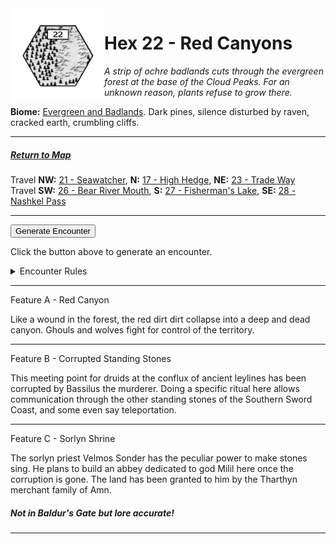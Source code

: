 
<img align="left" width=150px src="/images/Hexes/hex22.png">
<h1>Hex 22 - Red Canyons</h1>

*A strip of ochre badlands cuts through the evergreen forest at the base of the Cloud Peaks. For an unknown reason, plants refuse to grow there.*

**Biome:** <u>Evergreen and Badlands</u>. Dark pines, silence disturbed by raven, cracked earth, crumbling cliffs.

---

##### [Return to Map](https://saltygoo.github.io/2024/12/31/BGHex/)
Travel **NW:** [21 - Seawatcher](/pages/BaldurHex/21-Seawatcher), **N:** [17 - High Hedge](/pages/BaldurHex/17-HighHedge), **NE:** [23 - Trade Way](/pages/BaldurHex/23-TradeWay)<br>
Travel **SW:** [26 - Bear River Mouth](/pages/BaldurHex/26-BearMouth), **S:** [27 - Fisherman's Lake](/pages/BaldurHex/27-Lake), **SE:** [28 - Nashkel Pass](/pages/BaldurHex/28-Pass)

 ---
 
<button id="generateText" >Generate Encounter</button> <br>

<span class="grey" id="result" style="height: 75px;"> Click the button above to generate an encounter. </span>

<details markdown="1">
<summary>Encounter Rules</summary>
Generate an encounter the first time the party goes to one of this hex's features and every 12 hours. Encounters can happen on the way to the location or at the destination. If an encounter would happen while the party rests, good survival skills while setting up camp make the encounter happen after the full rest is completed. Search the [Baldur's Gate Wiki](https://baldursgate.fandom.com/wiki/Baldur%27s_Gate_Wiki) for informations on named NPC. Do not hesitate to replace any named NPC by one the players have already met from time to time! It makes for a better story.
</details>

 ---

<span class="blacktitle"> Feature A - Red Canyon</span>

Like a wound in the forest, the red dirt dirt collapse into a deep and dead canyon. Ghouls and wolves fight for control of the territory.

---

<span class="blacktitle"> Feature B - Corrupted Standing Stones</span>

This meeting point for druids at the conflux of ancient leylines has been corrupted by Bassilus the murderer. Doing a specific ritual here allows communication through the other standing stones of the Southern Sword Coast, and some even say teleportation.

---

<span class="blacktitle"> Feature C - Sorlyn Shrine</span>

The sorlyn priest Velmos Sonder has the peculiar power to make stones sing. He plans to build an abbey dedicated to god Milil here once the corruption is gone. The land has been granted to him by the Tharthyn merchant family of Amn.

##### Not in Baldur's Gate but lore accurate!

---

<script>
    const climate1 = "Evergreen";
    const climate2 = "Barren";
</script>
<script src="/scripts/BGencounter.js"></script>
